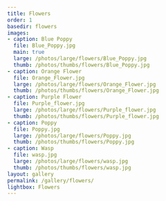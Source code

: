 ```yaml
---
title: Flowers
order: 1
basedir: flowers
images:
- caption: Blue Poppy
  file: Blue_Poppy.jpg
  main: true
  large: /photos/large/flowers/Blue_Poppy.jpg
  thumb: /photos/thumbs/flowers/Blue_Poppy.jpg
- caption: Orange Flower
  file: Orange_Flower.jpg
  large: /photos/large/flowers/Orange_Flower.jpg
  thumb: /photos/thumbs/flowers/Orange_Flower.jpg
- caption: Purple Flower
  file: Purple_flower.jpg
  large: /photos/large/flowers/Purple_flower.jpg
  thumb: /photos/thumbs/flowers/Purple_flower.jpg
- caption: Poppy
  file: Poppy.jpg
  large: /photos/large/flowers/Poppy.jpg
  thumb: /photos/thumbs/flowers/Poppy.jpg
- caption: Wasp
  file: wasp.jpg
  large: /photos/large/flowers/wasp.jpg
  thumb: /photos/thumbs/flowers/wasp.jpg
layout: gallery
permalink: /gallery/flowers/
lightbox: Flowers
---
```

